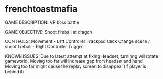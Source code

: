 # frenchtoastmafia

GAME DESCRIPTION:
VR boss battle

GAME OBJECTIVE:
Shoot fireball at dragon

CONTROLS:
Movement - Left Controller Trackpad Click
Change scene / shoot fireball - Right Controller Trigger

KNOWN ISSUES:
Due to latest attempt at fixing Headset, turninng will rotate gameworld.
Moving too far will increase gap from headset and hand.
Moving too far might cause the replay screen to disappear (if player is behind it)

